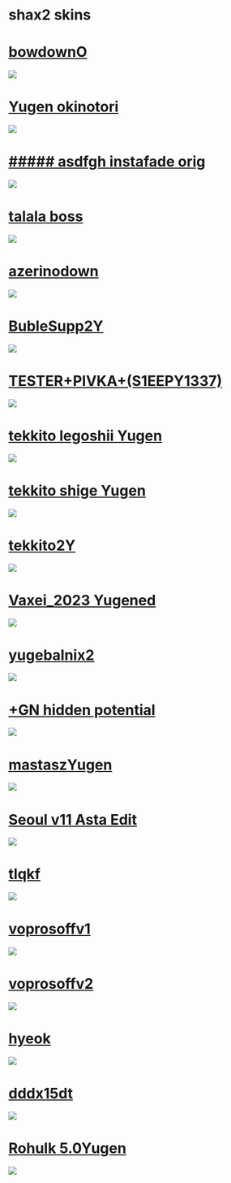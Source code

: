 # shax2 skins

# [bowdownO](https://shax2.s-ul.eu/CThUkybh)
<img src="https://shax2.s-ul.eu/Z8DKfCj6"/>

# [Yugen okinotori](https://shax2.s-ul.eu/Smmc4gZ5)
<img src="https://shax2.s-ul.eu/CzLosYnE"/>

# [##### asdfgh instafade orig](https://shax2.s-ul.eu/mVBtUR8a)
<img src="https://shax2.s-ul.eu/WFDFEXKy"/>

# [talala boss](https://shax2.s-ul.eu/GhCXUJAU)
<img src="https://shax2.s-ul.eu/tRK94yi1"/>

# [azerinodown](https://shax2.s-ul.eu/QgUwBt8o)
<img src="https://shax2.s-ul.eu/oaJWLBrg"/>

# [BubleSupp2Y](https://shax2.s-ul.eu/Spjozq9H)
<img src="https://shax2.s-ul.eu/irdaccLx"/>

# [TESTER+PIVKA+(S1EEPY1337)](https://shax2.s-ul.eu/CCM0nxis)
<img src="https://shax2.s-ul.eu/RoJYn5BD"/>

# [tekkito legoshii Yugen](https://shax2.s-ul.eu/jyag3eF4)
<img src="https://shax2.s-ul.eu/uq5AqGb1"/>

# [tekkito shige Yugen](https://shax2.s-ul.eu/XHMRT8uG)
<img src="https://shax2.s-ul.eu/HQajv1b8"/>

# [tekkito2Y](https://shax2.s-ul.eu/lL9xyPuw)
<img src="https://shax2.s-ul.eu/tcwVMjRd"/>

# [Vaxei_2023 Yugened](https://shax2.s-ul.eu/ittrvlou)
<img src="https://shax2.s-ul.eu/6Oqb8Fl3"/>

# [yugebalnix2](https://shax2.s-ul.eu/X3nZsZgN)
<img src="https://shax2.s-ul.eu/v9oozhYX"/>

# [+GN hidden potential](https://shax2.s-ul.eu/lqdyd30u)
<img src="https://shax2.s-ul.eu/2F01Zkay"/>

# [mastaszYugen](https://shax2.s-ul.eu/fuCghSsO)
<img src="https://shax2.s-ul.eu/pLEcwy5s"/>

# [Seoul v11 Asta Edit](https://shax2.s-ul.eu/D3SA6DAg)
<img src="https://shax2.s-ul.eu/Wt8XSVdj"/>

# [tlqkf](https://shax2.s-ul.eu/8bOoKSeF)
<img src="https://shax2.s-ul.eu/6j1UOV9O"/>

# [voprosoffv1](https://shax2.s-ul.eu/qQiqj90j)
<img src="https://shax2.s-ul.eu/4LDSheAj"/>

# [voprosoffv2](https://shax2.s-ul.eu/53X1z54O)
<img src="https://shax2.s-ul.eu/cQPxJRoQ"/>

# [hyeok](https://shax2.s-ul.eu/Hm71sJuL)
<img src="https://shax2.s-ul.eu/ilEosNJC"/>

# [dddx15dt](https://shax2.s-ul.eu/wGMuhFVG)
<img src="https://shax2.s-ul.eu/iz0HjXTg"/>

# [Rohulk 5.0Yugen](https://shax2.s-ul.eu/3pr8jpfb)
<img src="https://shax2.s-ul.eu/bG1EoATo"/>
